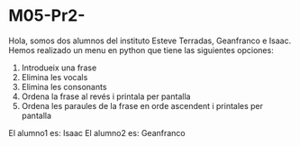 # M05-Pr2-
Hola, somos dos alumnos del instituto Esteve Terradas, Geanfranco e Isaac. Hemos realizado un menu en python que tiene las siguientes opciones:
1) Introdueix una frase
2) Elimina les vocals
3) Elimina les consonants
4) Ordena la frase al revés i printala per pantalla
5) Ordena les paraules de la frase en orde ascendent i printales per pantalla


El alumno1 es: Isaac
El alumno2 es: Geanfranco
